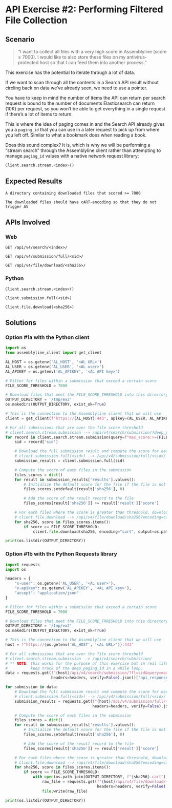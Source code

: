# API Exercise #2: Performing Filtered File Collection

## Scenario

> “I want to collect all files with a very high score in Assemblyline (score ≥ 7000). I would like to also store these files on my antivirus-protected host so that I can feed them into another process.”

This exercise has the potential to iterate through a lot of data.

If we want to scan through all the contents in a Search API result without circling back on data we’ve already seen, we need to use a pointer.

You have to keep in mind the number of items the API can return per search request is bound to the number of documents Elasticsearch can return (10K) per request, so you won’t be able to get everything in a single request if there’s a lot of items to return.

This is where the idea of paging comes in and the Search API already gives you a `paging_id` that you can use in a later request to pick up from where you left off. Similar to what a bookmark does when reading a book.

Does this sound complex? It is, which is why we will be performing a “stream search” through the Assemblyline client rather than attempting to manage `paging_id` values with a native network request library:

```python
Client.search.stream.<index>()
```

## Expected Results

```
A directory containing downloaded files that scored >= 7000

The downloaded files should have cART-encoding so that they do not trigger AV
```

## APIs Involved
### Web
`GET /api/v4/search/<index>/`

`GET /api/v4/submission/full/<sid>/`

`GET /api/v4/file/download/<sha256>/`

### Python
`Client.search.stream.<index>()`

`Client.submission.full(<sid>)`

`Client.file.download(<sha256>)`

## Solutions
### Option #1a with the Python client

```python
import os
from assemblyline_client import get_client

AL_HOST = os.getenv('AL_HOST', '<AL URL>')
AL_USER = os.getenv('AL_USER', '<AL user>')
AL_APIKEY = os.getenv('AL_APIKEY', '<AL API key>')

# Filter for files within a submission that exceed a certain score
FILE_SCORE_THRESHOLD = 7000

# Download files that meet the FILE_SCORE_THRESHOLD into this directory
OUTPUT_DIRECTORY = '/tmp/ex2'
os.makedirs(OUTPUT_DIRECTORY, exist_ok=True)

# This is the connection to the Assemblyline client that we will use
client = get_client(f"https://{AL_HOST}:443", apikey=(AL_USER, AL_APIKEY), verify=False)

# For all submissions that are over the file score threshold
# client.search.stream.submission --> /api/v4/search/submission/?deep_paging_id=*
for record in client.search.stream.submission(query=f"max_score:>={FILE_SCORE_THRESHOLD}", fl='sid'):
    sid = record['sid']

    # Download the full submission result and compute the score for each file
    # client.submission.full(<sid>) --> /api/v4/submission/full/<sid>/
    submission_results = client.submission.full(sid)

    # Compute the score of each files in the submission
    files_scores = dict()
    for result in submission_results['results'].values():
        # Initialize the default score for the file if the file is not in the list
        files_scores.setdefault(result['sha256'], 0)

        # Add the score of the result record to the file
        files_scores[result['sha256']] += result['result']['score']

    # For each files where the score is greater than threshold, download in cARTed format
    # client.file.download --> /api/v4/file/download/sha256?encoding=cart/
    for sha256, score in files_scores.items():
        if score >= FILE_SCORE_THRESHOLD:
            client.file.download(sha256, encoding="cart", output=os.path.join(OUTPUT_DIRECTORY, f"{sha256}.cart"))

print(os.listdir(OUTPUT_DIRECTORY))
```

### Option #1b with the Python Requests library

```python
import requests
import os

headers = {
    "x-user": os.getenv('AL_USER', '<AL user>'),
    "x-apikey": os.getenv('AL_APIKEY', '<AL API key>'),
    "accept": "application/json"
}

# Filter for files within a submission that exceed a certain score
FILE_SCORE_THRESHOLD = 7000

# Download files that meet the FILE_SCORE_THRESHOLD into this directory
OUTPUT_DIRECTORY = '/tmp/ex2'
os.makedirs(OUTPUT_DIRECTORY, exist_ok=True)

# This is the connection to the Assemblyline client that we will use
host = f"https://{os.getenv('AL_HOST', '<AL URL>')}:443"

# For all submissions that are over the file score threshold
# client.search.stream.submission --> /api/v4/search/submission/
# ** NOTE: this works for the purpose of this exercise but in real life you'd have to
#          keep track of the deep_paging_id in a while loop.
data = requests.get(f"{host}/api/v4/search/submission/?fl=sid&query=max_score:>={FILE_SCORE_THRESHOLD}",
                    headers=headers, verify=False).json()['api_response']['items']

for submission in data:
    # Download the full submission result and compute the score for each file
    # client.submission.full(<sid>) --> /api/v4/submission/full/<sid>/
    submission_results = requests.get(f"{host}/api/v4/submission/full/{submission['sid']}/",
                                      headers=headers, verify=False).json()['api_response']

    # Compute the score of each files in the submission
    files_scores = dict()
    for result in submission_results['results'].values():
        # Initialize the default score for the file if the file is not in the list
        files_scores.setdefault(result['sha256'], 0)

        # Add the score of the result record to the file
        files_scores[result['sha256']] += result['result']['score']

    # For each files where the score is greater than threshold, download in cARTed format
    # client.file.download --> /api/v4/file/download/sha256?encoding=cart/
    for sha256, score in files_scores.items():
        if score >= FILE_SCORE_THRESHOLD:
            with open(os.path.join(OUTPUT_DIRECTORY, f"{sha256}.cart"), 'wb') as file:
                raw_file = requests.get(f"{host}/api/v4/file/download/{sha256}/?encoding=cart",
                                        headers=headers, verify=False).content
                file.write(raw_file)

print(os.listdir(OUTPUT_DIRECTORY))
```
